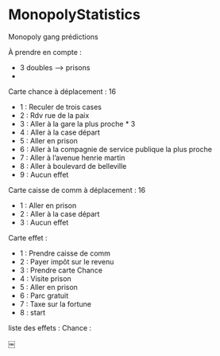 # MonopolyStatistics

Monopoly gang prédictions 

À prendre en compte :
* 3 doubles —> prisons
* 

Carte chance à déplacement : 16
* 1 : Reculer de trois cases
* 2 : Rdv rue de la paix
* 3 : Aller à la gare la plus proche * 3
* 4 : Aller à la case départ 
* 5 : Aller en prison
* 6 : Aller à la compagnie de service publique la plus proche
* 7 : Aller à l’avenue henrie martin
* 8 : Aller à boulevard de belleville
* 9 : Aucun effet

 Carte caisse de comm à déplacement : 16
* 1 : Aller en prison 
* 2 : Aller à la case départ 
* 3 : Aucun effet

Carte effet :
* 1 : Prendre caisse de comm
* 2 : Payer impôt sur le revenu
* 3 : Prendre carte Chance
* 4 : Visite prison
* 5 : Aller en prison
* 6 : Parc gratuit
* 7 : Taxe sur la fortune
* 8 : start

liste des effets :
Chance :


￼
